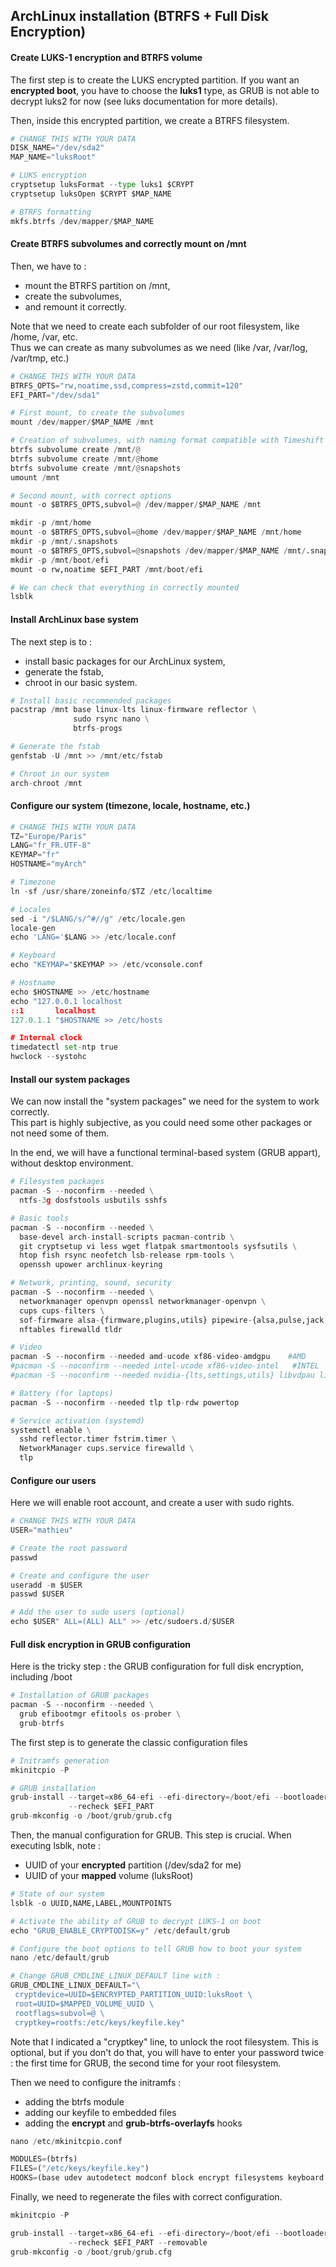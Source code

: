 ## ArchLinux installation (BTRFS + Full Disk Encryption)

#### Create LUKS-1 encryption and BTRFS volume

The first step is to create the LUKS encrypted partition.
If you want an **encrypted boot**, you have to choose the **luks1** type, as GRUB is not able to decrypt luks2 for now (see luks documentation for more details).

Then, inside this encrypted partition, we create a BTRFS filesystem.

```python
# CHANGE THIS WITH YOUR DATA
DISK_NAME="/dev/sda2"
MAP_NAME="luksRoot"

# LUKS encryption
cryptsetup luksFormat --type luks1 $CRYPT
cryptsetup luksOpen $CRYPT $MAP_NAME

# BTRFS formatting
mkfs.btrfs /dev/mapper/$MAP_NAME
```

#### Create BTRFS subvolumes and correctly mount on /mnt

Then, we have to :
- mount the BTRFS partition on /mnt,
- create the subvolumes,
- and remount it correctly.

Note that we need to create each subfolder of our root filesystem, like /home, /var, etc.  
Thus we can create as many subvolumes as we need (like /var, /var/log, /var/tmp, etc.)

```python
# CHANGE THIS WITH YOUR DATA
BTRFS_OPTS="rw,noatime,ssd,compress=zstd,commit=120"
EFI_PART="/dev/sda1"

# First mount, to create the subvolumes
mount /dev/mapper/$MAP_NAME /mnt

# Creation of subvolumes, with naming format compatible with Timeshift backup tool for example
btrfs subvolume create /mnt/@
btrfs subvolume create /mnt/@home
btrfs subvolume create /mnt/@snapshots
umount /mnt

# Second mount, with correct options
mount -o $BTRFS_OPTS,subvol=@ /dev/mapper/$MAP_NAME /mnt

mkdir -p /mnt/home
mount -o $BTRFS_OPTS,subvol=@home /dev/mapper/$MAP_NAME /mnt/home
mkdir -p /mnt/.snapshots
mount -o $BTRFS_OPTS,subvol=@snapshots /dev/mapper/$MAP_NAME /mnt/.snapshots
mkdir -p /mnt/boot/efi
mount -o rw,noatime $EFI_PART /mnt/boot/efi

# We can check that everything in correctly mounted
lsblk
```

#### Install ArchLinux base system

The next step is to :
- install basic packages for our ArchLinux system,
- generate the fstab,
- chroot in our basic system.  

```python
# Install basic recommended packages
pacstrap /mnt base linux-lts linux-firmware reflector \
              sudo rsync nano \
              btrfs-progs

# Generate the fstab
genfstab -U /mnt >> /mnt/etc/fstab

# Chroot in our system
arch-chroot /mnt
```

#### Configure our system (timezone, locale, hostname, etc.)

```python
# CHANGE THIS WITH YOUR DATA
TZ="Europe/Paris"
LANG="fr_FR.UTF-8"
KEYMAP="fr"
HOSTNAME="myArch"

# Timezone
ln -sf /usr/share/zoneinfo/$TZ /etc/localtime

# Locales
sed -i "/$LANG/s/^#//g" /etc/locale.gen
locale-gen
echo 'LANG='$LANG >> /etc/locale.conf

# Keyboard
echo "KEYMAP="$KEYMAP >> /etc/vconsole.conf

# Hostname
echo $HOSTNAME >> /etc/hostname
echo "127.0.0.1 localhost
::1       localhost
127.0.1.1 "$HOSTNAME >> /etc/hosts

# Internal clock
timedatectl set-ntp true
hwclock --systohc
```

#### Install our system packages

We can now install the "system packages" we need for the system to work correctly.  
This part is highly subjective, as you could need some other packages or not need some of them.

In the end, we will have a functional terminal-based system (GRUB appart), without desktop environment.

```python
# Filesystem packages
pacman -S --noconfirm --needed \
  ntfs-3g dosfstools usbutils sshfs

# Basic tools
pacman -S --noconfirm --needed \
  base-devel arch-install-scripts pacman-contrib \
  git cryptsetup vi less wget flatpak smartmontools sysfsutils \
  htop fish rsync neofetch lsb-release rpm-tools \
  openssh upower archlinux-keyring

# Network, printing, sound, security
pacman -S --noconfirm --needed \
  networkmanager openvpn openssl networkmanager-openvpn \
  cups cups-filters \
  sof-firmware alsa-{firmware,plugins,utils} pipewire-{alsa,pulse,jack,media-session} \
  nftables firewalld tldr

# Video
pacman -S --noconfirm --needed amd-ucode xf86-video-amdgpu    #AMD
#pacman -S --noconfirm --needed intel-ucode xf86-video-intel   #INTEL
#pacman -S --noconfirm --needed nvidia-{lts,settings,utils} libvdpau libva-vdpau-driver   #NVIDIA

# Battery (for laptops)
pacman -S --noconfirm --needed tlp tlp-rdw powertop

# Service activation (systemd)
systemctl enable \
  sshd reflector.timer fstrim.timer \
  NetworkManager cups.service firewalld \
  tlp
```

#### Configure our users

Here we will enable root account, and create a user with sudo rights.

```python
# CHANGE THIS WITH YOUR DATA
USER="mathieu"

# Create the root password
passwd

# Create and configure the user
useradd -m $USER
passwd $USER

# Add the user to sudo users (optional)
echo $USER" ALL=(ALL) ALL" >> /etc/sudoers.d/$USER

```

#### Full disk encryption in GRUB configuration

Here is the tricky step : the GRUB configuration for full disk encryption, including /boot

```python
# Installation of GRUB packages
pacman -S --noconfirm --needed \
  grub efibootmgr efitools os-prober \
  grub-btrfs
```
The first step is to generate the classic configuration files

```python
# Initramfs generation
mkinitcpio -P

# GRUB installation
grub-install --target=x86_64-efi --efi-directory=/boot/efi --bootloader-id=ArchLinux \
             --recheck $EFI_PART
grub-mkconfig -o /boot/grub/grub.cfg
```

Then, the manual configuration for GRUB.
This step is crucial. When executing lsblk, note :
- UUID of your **encrypted** partition (/dev/sda2 for me)
- UUID of your **mapped** volume (luksRoot)

```python
# State of our system
lsblk -o UUID,NAME,LABEL,MOUNTPOINTS

# Activate the ability of GRUB to decrypt LUKS-1 on boot
echo "GRUB_ENABLE_CRYPTODISK=y" /etc/default/grub

# Configure the boot options to tell GRUB how to boot your system
nano /etc/default/grub

# Change GRUB_CMDLINE_LINUX_DEFAULT line with :
GRUB_CMDLINE_LINUX_DEFAULT="\
 cryptdevice=UUID=$ENCRYPTED_PARTITION_UUID:luksRoot \
 root=UUID=$MAPPED_VOLUME_UUID \
 rootflags=subvol=@ \
 cryptkey=rootfs:/etc/keys/keyfile.key"
```

Note that I indicated a "cryptkey" line, to unlock the root filesystem.
This is optional, but if you don't do that, you will have to enter your password twice : the first time for GRUB, the second time for your root filesystem.

Then we need to configure the initramfs :
- adding the btrfs module
- adding our keyfile to embedded files
- adding the **encrypt** and **grub-btrfs-overlayfs** hooks

```python
nano /etc/mkinitcpio.conf

MODULES=(btrfs)
FILES=("/etc/keys/keyfile.key")
HOOKS=(base udev autodetect modconf block encrypt filesystems keyboard fsck grub-btrfs-overlayfs)
```

Finally, we need to regenerate the files with correct configuration.
```python
mkinitcpio -P

grub-install --target=x86_64-efi --efi-directory=/boot/efi --bootloader-id=ArchLinux \
             --recheck $EFI_PART --removable
grub-mkconfig -o /boot/grub/grub.cfg
```
